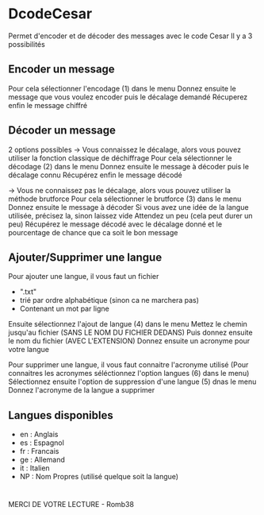 # DcodeCesar
 Permet d'encoder et de décoder des messages avec le code Cesar
 Il y a 3 possibilités

 ## Encoder un message
 Pour cela sélectionner l'encodage (1) dans le menu
 Donnez ensuite le message que vous voulez encoder puis le décalage demandé
 Récuperez enfin le message chiffré

 ## Décoder un message
 2 options possibles
  -> Vous connaissez le décalage, alors vous pouvez utiliser la fonction classique de déchiffrage
  Pour cela sélectionner le décodage (2) dans le menu
  Donnez ensuite le message à décoder puis le décalage connu
  Récupérez enfin le message décodé

  -> Vous ne connaissez pas le décalage, alors vous pouvez utiliser la méthode brutforce
  Pour cela sélectionner le brutforce (3) dans le menu
  Donnez ensuite le message à décoder
  Si vous avez une idée de la langue utilisée, précisez la, sinon laissez vide
  Attendez un peu (cela peut durer un peu)
  Récupérez le message décodé avec le décalage donné et le pourcentage de chance que ca soit le bon message

 ## Ajouter/Supprimer une langue
 Pour ajouter une langue, il vous faut un fichier
 - ".txt" 
 - trié par ordre alphabétique (sinon ca ne marchera pas) 
 - Contenant un mot par ligne
  
 Ensuite sélectionnez l'ajout de langue (4) dans le menu
 Mettez le chemin jusqu'au fichier (SANS LE NOM DU FICHIER DEDANS)
 Puis donnez ensuite le nom du fichier (AVEC L'EXTENSION)
 Donnez ensuite un acronyme pour votre langue


 Pour supprimer une langue, il vous faut connaitre l'acronyme utilisé
 (Pour connaitres les acronymes séléctionnez l'option langues (6) dans le menu)
 Sélectionnez ensuite l'option de suppression d'une langue (5) dnas le menu
 Donnez l'acronyme de la langue a supprimer


 ## Langues disponibles
 - en : Anglais
 - es : Espagnol
 - fr : Francais
 - ge : Allemand
 - it : Italien
 - NP : Nom Propres (utilisé quelque soit la langue)

#
MERCI DE VOTRE LECTURE - Romb38


